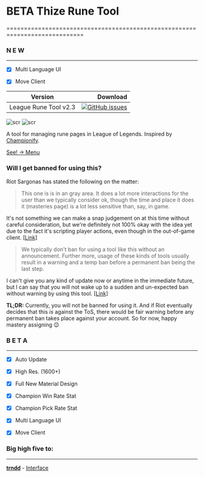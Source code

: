 # BETA Thize Rune Tool

============================================================================

### N E W
---
- [x] Multi Language UI
- [x] Move Client


| Version        | Download |
| ------------- | -----:|
| League Rune Tool v2.3      | [![GitHub issues](https://img.shields.io/badge/Download--feb62b.svg?style=flat-square)](https://runetool.github.io/)   

![scr](https://i.imgur.com/kj22p28.png)
![scr](https://i.imgur.com/jFjabJM.png)

A tool for managing rune pages in League of Legends. Inspired by [Championify](https://github.com/dustinblackman/Championify).


[See! -> Menu](https://media.giphy.com/media/1gT06nvlnVVvjNeI4R/giphy.gif)


### Will I get banned for using this?
Riot Sargonas has stated the following on the matter:


>This one is is in an gray area. It does a lot more interactions for the user than we typically consider ok, though the time and place it does it (masteries page) is a lot less sensitive than, say, in game.

It's not something we can make a snap judgement on at this time without careful consideration, but we're definitely not 100% okay with the idea yet due to the fact it's scripting player actions, even though in the out-of-game client. [[Link]](https://www.reddit.com/r/leagueoflegends/comments/3oeb8q/just_made_a_tool_for_automatically_creating/cvx7hm3)


>We typically don't ban for using a tool like this without an announcement. Further more, usage of these kinds of tools usually result in a warning and a temp ban before a permanent ban being the last step.

I can't give you any kind of update now or anytime in the immediate future, but I can say that you will not wake up to a sudden and un-expected ban without warning by using this tool. [[Link]](https://www.reddit.com/r/leagueoflegends/comments/3oeb8q/just_made_a_tool_for_automatically_creating/cw03o71)



**TL;DR:** Currently, you will not be banned for using it. And if Riot eventually decides that this *is* against the ToS, there would be fair warning before any permanent ban takes place against your account. So for now, happy mastery assigning :wink:

### B E T A
---
- [x] Auto Update
- [x] High Res. (1600+)
- [x] Full New Material Design
- [x] Champion Win Rate Stat
- [x] Champion Pick Rate Stat
- [x] Multi Language UI
- [x] Move Client




### Big high five to:

---

 **[trndd](https://github.com/trndd/)** - [Interface](https://github.com/trndd/InterfaceThizeRuneTool)

